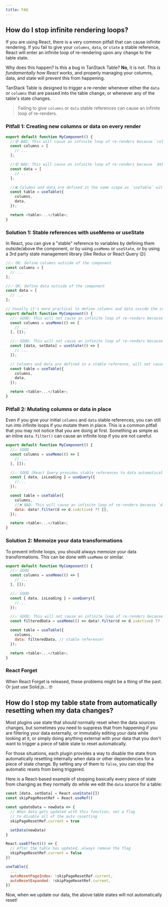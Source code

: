 ```yaml
---
title: FAQ
---
```


## How do I stop infinite rendering loops?

If you are using React, there is a very common pitfall that can cause infinite rendering. If you fail to give your `columns`, `data`, or `state` a stable reference, React will enter an infinite loop of re-rendering upon any change to the table state.

Why does this happen? Is this a bug in TanStack Table? **No**, it is not. *This is fundamentally how React works*, and properly managing your columns, data, and state will prevent this from happening.

TanStack Table is designed to trigger a re-render whenever either the `data` or `columns` that are passed into the table change, or whenever any of the table's state changes.

> Failing to give `columns` or `data` stable references can cause an infinite loop of re-renders.

### Pitfall 1: Creating new columns or data on every render

```js
export default function MyComponent() {
  //😵 BAD: This will cause an infinite loop of re-renders because `columns` is redefined as a new array on every render!
  const columns = [
    // ...
  ];

  //😵 BAD: This will cause an infinite loop of re-renders because `data` is redefined as a new array on every render!
  const data = [
    // ...
  ];

  //❌ Columns and data are defined in the same scope as `useTable` without a stable reference, will cause infinite loop!
  const table = useTable({
    columns,
    data,
  });

  return <table>...</table>;
}
```

### Solution 1: Stable references with useMemo or useState

In React, you can give a "stable" reference to variables by defining them outside/above the component, or by using `useMemo` or `useState`, or by using a 3rd party state management library (like Redux or React Query 😉)

```js
//✅ OK: Define columns outside of the component
const columns = [
  // ...
];

//✅ OK: Define data outside of the component
const data = [
  // ...
];

// Usually it's more practical to define columns and data inside the component, so use `useMemo` or `useState` to give them stable references
export default function MyComponent() {
  //✅ GOOD: This will not cause an infinite loop of re-renders because `columns` is a stable reference
  const columns = useMemo(() => [
    // ...
  ], []);

  //✅ GOOD: This will not cause an infinite loop of re-renders because `data` is a stable reference
  const [data, setData] = useState(() => [
    // ...
  ]);

  // Columns and data are defined in a stable reference, will not cause infinite loop!
  const table = useTable({
    columns,
    data,
  });

  return <table>...</table>;
}
```

### Pitfall 2: Mutating columns or data in place

Even if you give your initial `columns` and `data` stable references, you can still run into infinite loops if you mutate them in place. This is a common pitfall that you may not notice that you are doing at first. Something as simple as an inline `data.filter()` can cause an infinite loop if you are not careful.

```js
export default function MyComponent() {
  //✅ GOOD
  const columns = useMemo(() => [
    // ...
  ], []);

  //✅ GOOD (React Query provides stable references to data automatically)
  const { data, isLoading } = useQuery({
    //...
  });

  const table = useTable({
    columns,
    //❌ BAD: This will cause an infinite loop of re-renders because `data` is mutated in place (destroys stable reference)
    data: data?.filter(d => d.isActive) ?? [],
  });

  return <table>...</table>;
}
```

### Solution 2: Memoize your data transformations

To prevent infinite loops, you should always memoize your data transformations. This can be done with `useMemo` or similar.

```js
export default function MyComponent() {
  //✅ GOOD
  const columns = useMemo(() => [
    // ...
  ], []);

  //✅ GOOD
  const { data, isLoading } = useQuery({
    //...
  });

  //✅ GOOD: This will not cause an infinite loop of re-renders because `filteredData` is memoized
  const filteredData = useMemo(() => data?.filter(d => d.isActive) ?? [], [data]);

  const table = useTable({
    columns,
    data: filteredData, // stable reference!
  });

  return <table>...</table>;
}
```

### React Forget

When React Forget is released, these problems might be a thing of the past. Or just use Solid.js... 🤓

## How do I stop my table state from automatically resetting when my data changes?

Most plugins use state that _should_ normally reset when the data sources changes, but sometimes you need to suppress that from happening if you are filtering your data externally, or immutably editing your data while looking at it, or simply doing anything external with your data that you don't want to trigger a piece of table state to reset automatically.

For those situations, each plugin provides a way to disable the state from automatically resetting internally when data or other dependencies for a piece of state change. By setting any of them to `false`, you can stop the automatic resets from being triggered.

Here is a React-based example of stopping basically every piece of state from changing as they normally do while we edit the `data` source for a table:

```js
const [data, setData] = React.useState([])
const skipPageResetRef = React.useRef()

const updateData = newData => {
  // When data gets updated with this function, set a flag
  // to disable all of the auto resetting
  skipPageResetRef.current = true

  setData(newData)
}

React.useEffect(() => {
  // After the table has updated, always remove the flag
  skipPageResetRef.current = false
})

useTable({
  ...
  autoResetPageIndex: !skipPageResetRef.current,
  autoResetExpanded: !skipPageResetRef.current,
})
```

Now, when we update our data, the above table states will not automatically reset!
